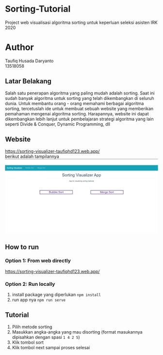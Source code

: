 # Sorting-Tutorial
Project web visualisasi algoritma sorting untuk keperluan seleksi asisten IRK 2020

# Author
Taufiq Husada Daryanto <br/>
13518058

## Latar Belakang
Salah satu penerapan algoritma yang paling mudah adalah sorting. Saat ini sudah banyak algoritma untuk sorting yang telah dikembangkan di seluruh dunia. Untuk membantu orang - orang memahami berbagai algoritma sorting, tercetuslah ide untuk membuat sebuah website yang memberikan pemahaman mengenai algoritma sorting. Harapannya, website ini dapat dikembangkan lebih lanjut untuk pembelajaran strategi algoritma yang lain seperti Divide & Conquer, Dynamic Programming, dll

## Website
https://sorting-visualizer-taufiqhd123.web.app/
<br>
berikut adalah tampilannya
<img src = "sorting-visualizer/screenshots/home.png">

## How to run
### Option 1: From web directly
https://sorting-visualizer-taufiqhd123.web.app/

### Option 2: Run locally
1. install package yang diperlukan `npm install`
2. run app nya `npm run serve`

## Tutorial
1. Pilih metode sorting
2. Masukkan angka-angka yang mau disorting (format masukannya dipisahkan dengan spasi `1 4 2 5`)
3. Klik tombol sort
4. Klik tombol next sampai proses selesai

